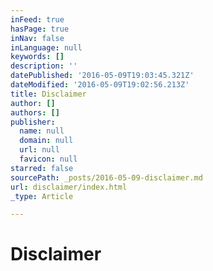 ```yaml
---
inFeed: true
hasPage: true
inNav: false
inLanguage: null
keywords: []
description: ''
datePublished: '2016-05-09T19:03:45.321Z'
dateModified: '2016-05-09T19:02:56.213Z'
title: Disclaimer
author: []
authors: []
publisher:
  name: null
  domain: null
  url: null
  favicon: null
starred: false
sourcePath: _posts/2016-05-09-disclaimer.md
url: disclaimer/index.html
_type: Article

---
```

# Disclaimer